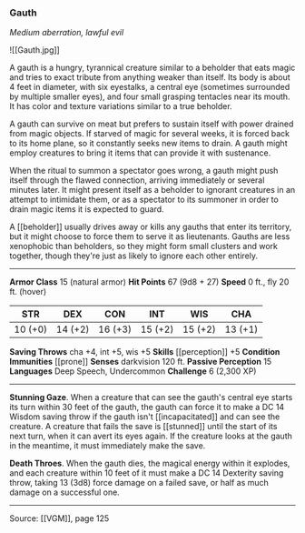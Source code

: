 ### Gauth
_Medium aberration, lawful evil_

![[Gauth.jpg]]

A gauth is a hungry, tyrannical creature similar to a beholder that eats magic and tries to exact tribute from anything weaker than itself. Its body is about 4 feet in diameter, with six eyestalks, a central eye (sometimes surrounded by multiple smaller eyes), and four small grasping tentacles near its mouth. It has color and texture variations similar to a true beholder.

A gauth can survive on meat but prefers to sustain itself with power drained from magic objects. If starved of magic for several weeks, it is forced back to its home plane, so it constantly seeks new items to drain. A gauth might employ creatures to bring it items that can provide it with sustenance.

When the ritual to summon a spectator goes wrong, a gauth might push itself through the flawed connection, arriving immediately or several minutes later. It might present itself as a beholder to ignorant creatures in an attempt to intimidate them, or as a spectator to its summoner in order to drain magic items it is expected to guard.

A [[beholder]] usually drives away or kills any gauths that enter its territory, but it might choose to force them to serve it as lieutenants. Gauths are less xenophobic than beholders, so they might form small clusters and work together, though they're just as likely to ignore each other entirely.



---

**Armor Class** 15 (natural armor)
**Hit Points** 67 (9d8 + 27)
**Speed** 0 ft., fly 20 ft. (hover)

| STR     | DEX     | CON     | INT     | WIS     | CHA     |
|---------|---------|---------|---------|---------|---------|
| 10 (+0) | 14 (+2) | 16 (+3) | 15 (+2) | 15 (+2) | 13 (+1) |

**Saving Throws** cha +4, int +5, wis +5
**Skills** [[perception]] +5
**Condition Immunities** [[prone]]
**Senses** darkvision 120 ft.
**Passive Perception** 15
**Languages** Deep Speech, Undercommon
**Challenge** 6 (2,300 XP)

---

**Stunning Gaze**. When a creature that can see the gauth's central eye starts its turn within 30 feet of the gauth, the gauth can force it to make a DC 14 Wisdom saving throw if the gauth isn't [[incapacitated]] and can see the creature. A creature that fails the save is [[stunned]] until the start of its next turn, when it can avert its eyes again. If the creature looks at the gauth in the meantime, it must immediately make the save.

**Death Throes**. When the gauth dies, the magical energy within it explodes, and each creature within 10 feet of it must make a DC 14 Dexterity saving throw, taking 13 (3d8) force damage on a failed save, or half as much damage on a successful one.


---

Source: [[VGM]], page 125